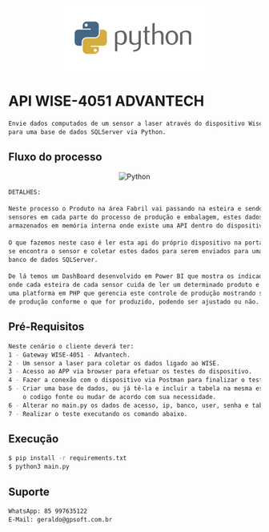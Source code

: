 <p align="center">
  <img src="./assets/python.png" width="300" alt="Python" /></a>
</p>

# API WISE-4051 ADVANTECH
```bash
Envie dados computados de um sensor a laser através do dispositivo Wise 4051 Advantech 
para uma base de dados SQLServer via Python.
```

## Fluxo do processo
<p align="center">
  <img src="./assets/fluxo.png" width="700" alt="Python" /></a>
</p>

```bash
DETALHES: 

Neste processo o Produto na área Fabril vai passando na esteira e sendo computado pelos 
sensores em cada parte do processo de produção e embalagem, estes dados computados são 
armazenados em memória interna onde existe uma API dentro do dispositivo.

O que fazemos neste caso é ler esta api do próprio dispositivo na porta específica onde 
se encontra o sensor e coletar estes dados para serem enviados para uma tabela no 
banco de dados SQLServer.

De lá temos um DashBoard desenvolvido em Power BI que mostra os indicadores de produção, 
onde cada esteira de cada sensor cuida de ler um determinado produto e para este existe 
uma platforma em PHP que gerencia este controle de produção mostrando seus indicadores 
de produção conforme o que for produzido, podendo ser ajustado ou não.

```

## Pré-Requisitos
```bash
Neste cenário o cliente deverá ter:
1 - Gateway WISE-4051 - Advantech.
2 - Um sensor a laser para coletar os dados ligado ao WISE.
3 - Acesso ao APP via browser para efetuar os testes do dispositivo.
4 - Fazer a conexão com o dispositivo via Postman para finalizar o teste.
5 - Criar uma base de dados, ou já tê-la e incluir a tabela na mesma estrutura que está.
    o codigo fonte ou mudar de acordo com sua necessidade.
6 - Alterar no main.py os dados de acesso, ip, banco, user, senha e tabela.
7 - Realizar o teste executando os comando abaixo.
```

## Execução
```bash
$ pip install -r requirements.txt
$ python3 main.py
```

## Suporte
```bash
WhatsApp: 85 997635122
E-Mail: geraldo@gpsoft.com.br
```
